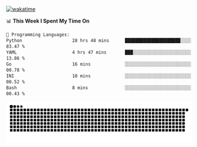 [![wakatime](https://wakatime.com/badge/user/384f91c6-4eee-411f-8f3b-1b691f58a544.svg)](https://wakatime.com/@384f91c6-4eee-411f-8f3b-1b691f58a544)

<!--START_SECTION:waka-->
📊 **This Week I Spent My Time On** 

```text
💬 Programming Languages: 
Python                   28 hrs 48 mins      █████████████████████░░░░   83.47 % 
YAML                     4 hrs 47 mins       ███░░░░░░░░░░░░░░░░░░░░░░   13.86 % 
Go                       16 mins             ░░░░░░░░░░░░░░░░░░░░░░░░░   00.78 % 
INI                      10 mins             ░░░░░░░░░░░░░░░░░░░░░░░░░   00.52 % 
Bash                     8 mins              ░░░░░░░░░░░░░░░░░░░░░░░░░   00.43 % 
```


<!--END_SECTION:waka-->

<picture>
  <source media="(prefers-color-scheme: dark)" srcset="https://raw.githubusercontent.com/fuwx295/fuwx295/output/github-contribution-grid-snake-dark.svg">
  <source media="(prefers-color-scheme: light)" srcset="https://raw.githubusercontent.com/fuwx295/fuwx295/output/github-contribution-grid-snake.svg">
  <img alt="github contribution grid snake animation" src="https://raw.githubusercontent.com/fuwx295/fuwx295/output/github-contribution-grid-snake.svg">
</picture>
